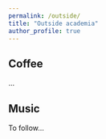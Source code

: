 ```yaml
---
permalink: /outside/
title: "Outside academia"
author_profile: true
---
```



Coffee
---------------
...

Music
---------------
To follow...

